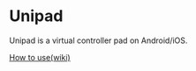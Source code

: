 # Unipad
Unipad is a virtual controller pad on Android/iOS.

[How to use(wiki)](https://github.com/the6th/Unipad//wiki)